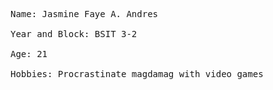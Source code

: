 <pre>
Name: Jasmine Faye A. Andres

Year and Block: BSIT 3-2

Age: 21

Hobbies: Procrastinate magdamag with video games
</pre>